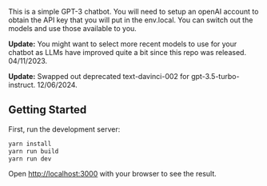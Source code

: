 This is a simple GPT-3 chatbot. You will need to setup an openAI account to obtain the API key that you will put in the env.local. You can switch out the models and use those available to you.

**Update:** You might want to select more recent models to use for your chatbot as LLMs have improved quite a bit since this repo was released. 04/11/2023.

**Update:** Swapped out deprecated text-davinci-002 for gpt-3.5-turbo-instruct. 12/06/2024.

## Getting Started

First, run the development server:

```bash
yarn install
yarn run build
yarn run dev
```

Open [http://localhost:3000](http://localhost:3000) with your browser to see the result.
